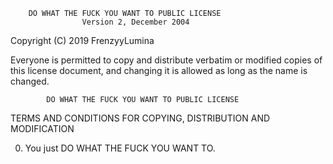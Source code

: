         DO WHAT THE FUCK YOU WANT TO PUBLIC LICENSE 
                    Version 2, December 2004 

 Copyright (C) 2019 FrenzyyLumina

 Everyone is permitted to copy and distribute verbatim or modified 
 copies of this license document, and changing it is allowed as long 
 as the name is changed. 

            DO WHAT THE FUCK YOU WANT TO PUBLIC LICENSE 
   TERMS AND CONDITIONS FOR COPYING, DISTRIBUTION AND MODIFICATION 

  0. You just DO WHAT THE FUCK YOU WANT TO.
